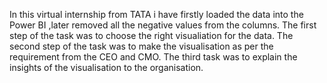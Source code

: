 In this virtual internship from TATA i have firstly loaded the data into the Power BI ,later removed all the negative values from the columns.
The first step of the task was to choose the right visualiation for the data.
The second step of the task was to make the visualisation as per the requirement from the CEO and CMO.
The third task was to explain the insights of the visualisation to the organisation.
